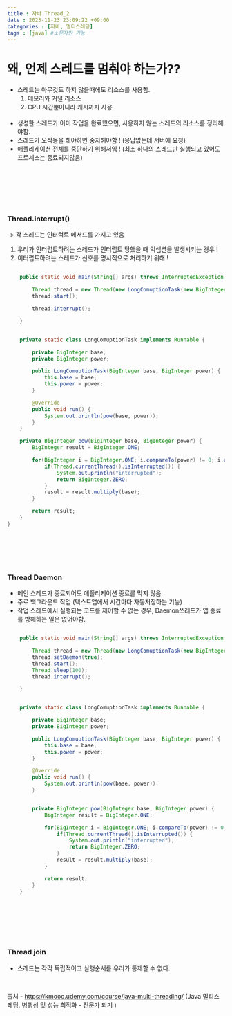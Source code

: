```yaml
---
title : 자바 Thread_2
date : 2023-11-23 23:09:22 +09:00
categories : [자바, 멀티스레딩]
tags : [java] #소문자만 가능
---
```





# 왜, 언제 스레드를 멈춰야 하는가??
- 스레드는 아무것도 하지 않을때에도 리소스를 사용함.
    1. 메모리와 커널 리소스
    2. CPU 시간뿐아니라 캐시까지 사용 
<br><br>
- 생성한 스레드가 이미 작업을 완료했으면, 사용하지 않는 스레드의 리소스를 정리해야함.
- 스레드가 오작동을 해야하면 중지해야함 ! (응답없는데 서버에 요청)
- 애플리케이션 전체를 중단하기 위해서임 !
(최소 하나의 스레드만 실행되고 있어도 프로세스는 종료되지않음)

<br>
<br>
<br>
<br>
<br>


### Thread.interrupt()
-> 각 스레드는 인터럭트 메서드를 가지고 있음
  1. 우리가 인터럽트하려는 스레드가 인터럽트 당했을 때 익셉션을 발생시키는 경우 !
  2. 이터럽트하려는 스레드가 신호를 명시적으로 처리하기 위해 !



```java

    public static void main(String[] args) throws InterruptedException {

        Thread thread = new Thread(new LongComuptionTask(new BigInteger("2"), new BigInteger("10")));
        thread.start();

        thread.interrupt();

    }


    private static class LongComuptionTask implements Runnable {

        private BigInteger base;
        private BigInteger power;

        public LongComuptionTask(BigInteger base, BigInteger power) {
            this.base = base;
            this.power = power;
        }

        @Override
        public void run() {
            System.out.println(pow(base, power));
        }
    }

    private BigInteger pow(BigInteger base, BigInteger power) {
        BigInteger result = BigInteger.ONE;

        for(BigInteger i = BigInteger.ONE; i.compareTo(power) != 0; i.add(BigInteger.ONE)) {
            if(Thread.currentThread().isInterrupted()) {
                System.out.println("interrupted");
                return BigInteger.ZERO;
            }
            result = result.multiply(base);
        }

        return result;
    }
}
```
<br><br><br><br>

### Thread Daemon
   - 메인 스레드가 종료되어도 애플리케이션 종료를 막지 않음.
   - 주로 백그라운드 작업 (텍스트앱에서 시간마다 자동저장하는 기능)
   - 작업 스레드에서 실행되는 코드를 제어할 수 없는 경우, Daemon쓰레드가 앱 종료를 방해하는 일은 없어야함.


```java

    public static void main(String[] args) throws InterruptedException {

        Thread thread = new Thread(new LongComuptionTask(new BigInteger("2"), new BigInteger("10")));
        thread.setDaemon(true);
        thread.start();
        Thread.sleep(100);
        thread.interrupt();

    }


    private static class LongComuptionTask implements Runnable {

        private BigInteger base;
        private BigInteger power;

        public LongComuptionTask(BigInteger base, BigInteger power) {
            this.base = base;
            this.power = power;
        }

        @Override
        public void run() {
            System.out.println(pow(base, power));
        }


        private BigInteger pow(BigInteger base, BigInteger power) {
            BigInteger result = BigInteger.ONE;

            for(BigInteger i = BigInteger.ONE; i.compareTo(power) != 0; i.add(BigInteger.ONE)) {
                if(Thread.currentThread().isInterrupted()) {
                    System.out.println("interrupted");
                    return BigInteger.ZERO;
                }
                result = result.multiply(base);
            }

            return result;
        }
    }
```
<br><br><br><br><br>



### Thread join
  - 스레드는 각각 독립적이고 실행순서를 우리가 통제할 수 없다.



<br>

출처 - https://kmooc.udemy.com/course/java-multi-threading/ 
(Java 멀티스레딩, 병행성 및 성능 최적화 - 전문가 되기
)
